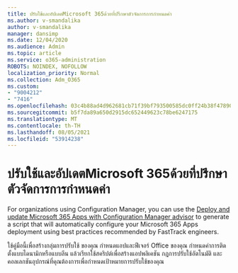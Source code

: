 ```yaml
---
title: ปรับใช้และอัปเดตMicrosoft 365ด้วยที่ปรึกษาตัวจัดการการกําหนดค่า
ms.author: v-smandalika
author: v-smandalika
manager: dansimp
ms.date: 12/04/2020
ms.audience: Admin
ms.topic: article
ms.service: o365-administration
ROBOTS: NOINDEX, NOFOLLOW
localization_priority: Normal
ms.collection: Adm_O365
ms.custom:
- "9004212"
- "7416"
ms.openlocfilehash: 03c4b88ad4d962681cb71f39bf793500585dc0ff24b38f47890547781fc25f80
ms.sourcegitcommit: b5f7da89a650d2915dc652449623c78be6247175
ms.translationtype: MT
ms.contentlocale: th-TH
ms.lasthandoff: 08/05/2021
ms.locfileid: "53914238"
---
```

# <a name="deploy-and-update-microsoft-365-apps-with-configuration-manager-advisor"></a>ปรับใช้และอัปเดตMicrosoft 365ด้วยที่ปรึกษาตัวจัดการการกําหนดค่า

For organizations using Configuration Manager, you can use the [Deploy and update Microsoft 365 Apps with Configuration Manager advisor](https://go.microsoft.com/fwlink/?linkid=2146549) to generate a script that will automatically configure your Microsoft 365 Apps deployment using best practices recommended by FastTrack engineers.

ใช้คู่มือนี้เพื่อสร้างกลุ่มการปรับใช้ ของคุณ กําหนดแอปและฟีเจอร์ Office ของคุณ กําหนดค่าการติดตั้งแบบไดนามิกหรือแบบลีน แล้วเรียกใช้สคริปต์เพื่อสร้างแอปพลิเคชัน กฎการปรับใช้อัตโนมัติ และคอลเลกชันอุปกรณ์ที่คุณต้องการเพื่อกําหนดเป้าหมายการปรับใช้ของคุณ

